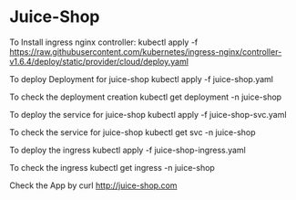 # Juice-Shop
To Install ingress nginx controller:
  kubectl apply -f https://raw.githubusercontent.com/kubernetes/ingress-nginx/controller-v1.6.4/deploy/static/provider/cloud/deploy.yaml

To deploy Deployment for juice-shop 
  kubectl apply -f juice-shop.yaml
  
To check the deployment creation
  kubectl get deployment -n juice-shop
  
To deploy the service for juice-shop
  kubectl apply -f juice-shop-svc.yaml

To check the service for juice-shop
  kubectl get svc -n juice-shop
  
 To deploy the ingress
  kubectl apply -f juice-shop-ingress.yaml
  
 To check the ingress
  kubectl get ingress  -n juice-shop
  
 Check the App by
  curl http://juice-shop.com

  
